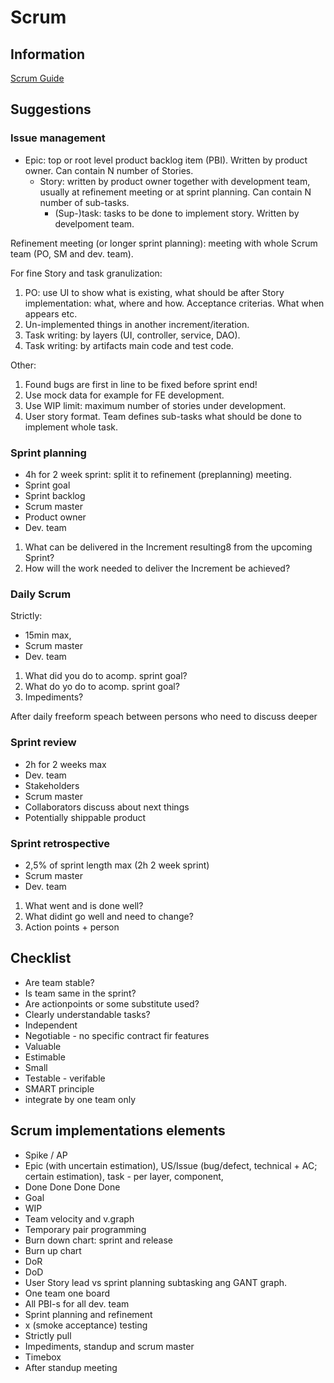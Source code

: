 # Scrum

## Information

[Scrum Guide](https://www.scrumguides.org/scrum-guide.html)

## Suggestions

### Issue management

* Epic: top or root level product backlog item (PBI). Written by product owner. Can contain N number of Stories.
    * Story: written by product owner together with development team, usually at refinement meeting or at sprint planning. Can contain N number of sub-tasks.
        * (Sup-)task: tasks to be done to implement story. Written by develpoment team.

Refinement meeting (or longer sprint planning): meeting with whole Scrum team (PO, SM and dev. team).

For fine Story and task granulization:

1. PO: use UI to show what is existing, what should be after Story implementation: what, where and how. Acceptance criterias. What when appears etc.
2. Un-implemented things in another increment/iteration.
3. Task writing: by layers (UI, controller, service, DAO).
4. Task writing: by artifacts main code and test code.

Other:

1. Found bugs are first in line to be fixed before sprint end!
2. Use mock data for example for FE development.
3. Use WIP limit: maximum number of stories under development.
4. User story format. Team defines sub-tasks what should be done to implement whole task.

### Sprint planning

* 4h for 2 week sprint: split it to refinement (preplanning) meeting.
* Sprint goal
* Sprint backlog
* Scrum master
* Product owner
* Dev. team

1. What can be delivered in the Increment resulting8 from the upcoming Sprint?
2. How will the work needed to deliver the Increment be achieved?

### Daily Scrum

Strictly:

* 15min max, 
* Scrum master
* Dev. team

1. What did you do to acomp. sprint goal?
2. What do yo do to acomp. sprint goal?
3. Impediments?

After daily freeform speach between persons who need to discuss deeper

### Sprint review

* 2h for 2 weeks max
* Dev. team
* Stakeholders
* Scrum master
* Collaborators discuss about next things
* Potentially shippable product

### Sprint retrospective

* 2,5% of sprint length max (2h 2 week sprint)
* Scrum master
* Dev. team

1. What went and is done well?
2. What didint go well and need to change?
3. Action points + person

## Checklist

* Are team stable?
* Is team same in the sprint?
* Are actionpoints or some substitute used?
* Clearly understandable tasks?
* Independent
* Negotiable - no specific contract fir features
* Valuable
* Estimable
* Small
* Testable - verifable
* SMART principle
* integrate by one team only

## Scrum implementations elements

* Spike / AP
* Epic (with uncertain estimation), US/Issue (bug/defect, technical + AC; certain estimation), task - per layer, component, 
* Done Done Done Done
* Goal
* WIP
* Team velocity and v.graph
* Temporary pair programming
* Burn down chart: sprint and release
* Burn up chart
* DoR
* DoD
* User Story lead vs sprint planning subtasking ang GANT graph.
* One team one board
* All PBI-s for all dev. team
* Sprint planning and refinement
* x (smoke acceptance) testing
* Strictly pull
* Impediments, standup and scrum master
* Timebox
* After standup meeting
